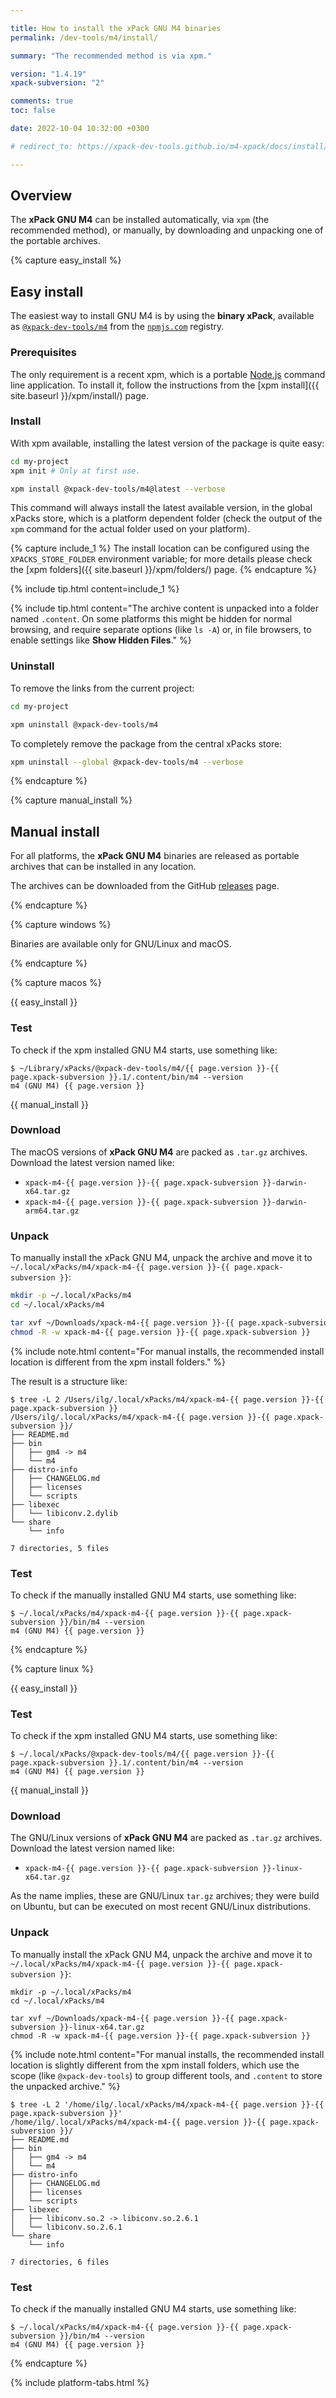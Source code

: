 ```yaml
---

title: How to install the xPack GNU M4 binaries
permalink: /dev-tools/m4/install/

summary: "The recommended method is via xpm."

version: "1.4.19"
xpack-subversion: "2"

comments: true
toc: false

date: 2022-10-04 10:32:00 +0300

# redirect_to: https://xpack-dev-tools.github.io/m4-xpack/docs/install/

---
```


## Overview

The **xPack GNU M4** can be installed automatically, via `xpm` (the
recommended method), or manually, by downloading and unpacking one of the
portable archives.

{% capture easy_install %}

## Easy install

The easiest way to install GNU M4 is by using the **binary xPack**, available as
[`@xpack-dev-tools/m4`](https://www.npmjs.com/package/@xpack-dev-tools/m4)
from the [`npmjs.com`](https://www.npmjs.com) registry.

### Prerequisites

The only requirement is a recent
xpm, which is a portable
[Node.js](https://nodejs.org) command line application. To install it,
follow the instructions from the
[xpm install]({{ site.baseurl }}/xpm/install/) page.

### Install

With xpm available, installing
the latest version of the package is quite easy:

```sh
cd my-project
xpm init # Only at first use.

xpm install @xpack-dev-tools/m4@latest --verbose
```

This command will always install the latest available version,
in the global xPacks store, which is a platform dependent folder
(check the output of the `xpm` command for the actual folder used on
your platform).

{% capture include_1 %}
The install location can be configured using the
`XPACKS_STORE_FOLDER` environment variable; for more details please check the
[xpm folders]({{ site.baseurl }}/xpm/folders/) page.
{% endcapture %}

{% include tip.html content=include_1 %}

{% include tip.html content="The archive content is unpacked into a folder
named `.content`. On some platforms
this might be hidden for normal browsing, and require
separate options (like `ls -A`) or, in file browsers, to enable
settings like **Show Hidden Files**." %}

### Uninstall

To remove the links from the current project:

```sh
cd my-project

xpm uninstall @xpack-dev-tools/m4
```

To completely remove the package from the central xPacks store:

```sh
xpm uninstall --global @xpack-dev-tools/m4 --verbose
```

{% endcapture %}

{% capture manual_install %}

## Manual install

For all platforms, the **xPack GNU M4** binaries are released as portable
archives that can be installed in any location.

The archives can be downloaded from the
GitHub [releases](https://github.com/xpack-dev-tools/m4-xpack/releases/)
page.

{% endcapture %}

{% capture windows %}

Binaries are available only for GNU/Linux and macOS.

{% endcapture %}

{% capture macos %}

{{ easy_install }}

### Test

To check if the xpm installed GNU M4 starts, use something like:

```console
$ ~/Library/xPacks/@xpack-dev-tools/m4/{{ page.version }}-{{ page.xpack-subversion }}.1/.content/bin/m4 --version
m4 (GNU M4) {{ page.version }}
```

{{ manual_install }}

### Download

The macOS versions of **xPack GNU M4**
are packed as `.tar.gz` archives.
Download the latest version named like:

- `xpack-m4-{{ page.version }}-{{ page.xpack-subversion }}-darwin-x64.tar.gz`
- `xpack-m4-{{ page.version }}-{{ page.xpack-subversion }}-darwin-arm64.tar.gz`

### Unpack

To manually install the xPack GNU M4,
unpack the archive and move it to
`~/.local/xPacks/m4/xpack-m4-{{ page.version }}-{{ page.xpack-subversion }}`:

```sh
mkdir -p ~/.local/xPacks/m4
cd ~/.local/xPacks/m4

tar xvf ~/Downloads/xpack-m4-{{ page.version }}-{{ page.xpack-subversion }}-darwin-x64.tar.gz
chmod -R -w xpack-m4-{{ page.version }}-{{ page.xpack-subversion }}
```

{% include note.html content="For manual installs, the recommended
install location is different from the xpm install folders." %}

The result is a structure like:

```console
$ tree -L 2 /Users/ilg/.local/xPacks/m4/xpack-m4-{{ page.version }}-{{ page.xpack-subversion }}
/Users/ilg/.local/xPacks/m4/xpack-m4-{{ page.version }}-{{ page.xpack-subversion }}/
├── README.md
├── bin
│   ├── gm4 -> m4
│   └── m4
├── distro-info
│   ├── CHANGELOG.md
│   ├── licenses
│   └── scripts
├── libexec
│   └── libiconv.2.dylib
└── share
    └── info

7 directories, 5 files
```

### Test

To check if the manually installed GNU M4 starts, use something like:

```console
$ ~/.local/xPacks/m4/xpack-m4-{{ page.version }}-{{ page.xpack-subversion }}/bin/m4 --version
m4 (GNU M4) {{ page.version }}
```

{% endcapture %}

{% capture linux %}

{{ easy_install }}

### Test

To check if the xpm installed GNU M4 starts, use something like:

```console
$ ~/.local/xPacks/@xpack-dev-tools/m4/{{ page.version }}-{{ page.xpack-subversion }}.1/.content/bin/m4 --version
m4 (GNU M4) {{ page.version }}
```

{{ manual_install }}

### Download

The GNU/Linux versions of **xPack GNU M4**
are packed as `.tar.gz` archives.
Download the latest version named like:

- `xpack-m4-{{ page.version }}-{{ page.xpack-subversion }}-linux-x64.tar.gz`

As the name implies, these are GNU/Linux `tar.gz` archives; they were build on
Ubuntu, but can be executed on most recent GNU/Linux distributions.

### Unpack

To manually install the xPack GNU M4,
unpack the archive and move it to
`~/.local/xPacks/m4/xpack-m4-{{ page.version }}-{{ page.xpack-subversion }}`:

```console
mkdir -p ~/.local/xPacks/m4
cd ~/.local/xPacks/m4

tar xvf ~/Downloads/xpack-m4-{{ page.version }}-{{ page.xpack-subversion }}-linux-x64.tar.gz
chmod -R -w xpack-m4-{{ page.version }}-{{ page.xpack-subversion }}
```

{% include note.html content="For manual installs, the recommended
install location is slightly different from the xpm install folders,
which use the scope (like `@xpack-dev-tools`) to group different tools,
and `.content` to store the unpacked archive." %}

```console
$ tree -L 2 '/home/ilg/.local/xPacks/m4/xpack-m4-{{ page.version }}-{{ page.xpack-subversion }}'
/home/ilg/.local/xPacks/m4/xpack-m4-{{ page.version }}-{{ page.xpack-subversion }}/
├── README.md
├── bin
│   ├── gm4 -> m4
│   └── m4
├── distro-info
│   ├── CHANGELOG.md
│   ├── licenses
│   └── scripts
├── libexec
│   ├── libiconv.so.2 -> libiconv.so.2.6.1
│   └── libiconv.so.2.6.1
└── share
    └── info

7 directories, 6 files
```

### Test

To check if the manually installed GNU M4 starts, use something like:

```console
$ ~/.local/xPacks/m4/xpack-m4-{{ page.version }}-{{ page.xpack-subversion }}/bin/m4 --version
m4 (GNU M4) {{ page.version }}
```

{% endcapture %}

{% include platform-tabs.html %}
